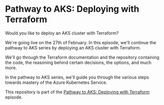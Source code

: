 # Pathway to AKS: Deploying with Terraform

Would you like to deploy an AKS cluster with Terraform?

We're going live on the 27th of February. In this episode, we'll continue the pathway to AKS series by deploying an AKS
cluster with Terraform.

We'll go through the Terraform documentation and the repository containing the code, the reasoning behind certain
decisions, the options, and much more.

In the pathway to AKS series, we'll guide you through the various steps towards mastery of the Azure Kubernetes Service.

This repository is part
of
the [Pathway to AKS: Deploying with Terraform](https://www.youtube.com/live/UgZygv92d64?feature=share "Pathway to AKS: Deploying with Terraform")
episode.
